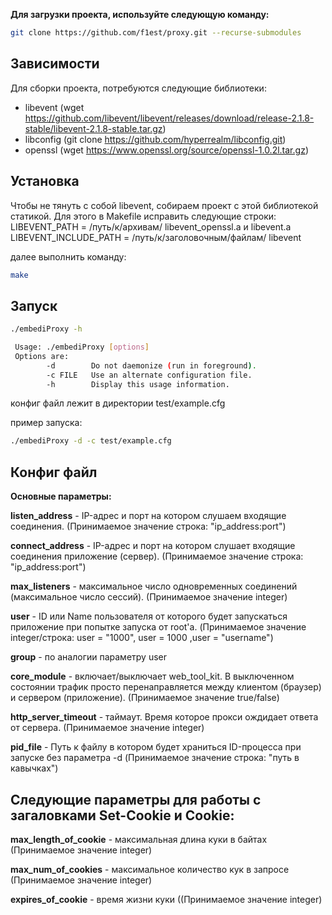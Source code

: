 **Для загрузки проекта, используйте следующую команду:**
```sh
git clone https://github.com/f1est/proxy.git --recurse-submodules
```

## Зависимости
Для сборки проекта, потребуются следующие библиотеки:

- libevent      (wget https://github.com/libevent/libevent/releases/download/release-2.1.8-stable/libevent-2.1.8-stable.tar.gz)
- libconfig     (git clone https://github.com/hyperrealm/libconfig.git)
- openssl       (wget https://www.openssl.org/source/openssl-1.0.2l.tar.gz)


## Установка
Чтобы не тянуть с собой libevent, собираем проект с этой библиотекой статикой. Для этого в Makefile исправить следующие строки:
LIBEVENT_PATH = /путь/к/архивам/ libevent_openssl.a и libevent.a
LIBEVENT_INCLUDE_PATH = /путь/к/заголовочным/файлам/ libevent

далее выполнить команду:
```sh
make
```

## Запуск

```sh
./embediProxy -h

 Usage: ./embediProxy [options]
 Options are:
        -d        Do not daemonize (run in foreground).
        -c FILE   Use an alternate configuration file.
        -h        Display this usage information.
```

конфиг файл лежит в директории test/example.cfg

пример запуска:
```sh
./embediProxy -d -c test/example.cfg
```

## Конфиг файл
**Основные параметры:**

**listen_address**  - IP-адрес и порт на котором слушаем входящие соединения. (Принимаемое значение строка: "ip_address:port")

**connect_address** - IP-адрес и порт на котором слушает входящие соединения приложение (сервер). (Принимаемое значение строка: "ip_address:port")

**max_listeners**   - максимальное число одновременных соединений (максимальное число сессий). (Принимаемое значение integer)

**user**            - ID или Name пользователя от которого будет запускаться приложение при попытке запуска от root'a. (Принимаемое значение integer/строка: user = "1000", user = 1000 ,user = "username")

**group**           - по аналогии параметру user

**core_module**     - включает/выключает web_tool_kit. В выключенном состоянии трафик просто перенаправляется между клиентом (браузер) и сервером (приложение). (Принимаемое значение true/false)

**http_server_timeout**     - таймаут. Время которое прокси ождидает ответа от сервера. (Принимаемое значение integer)

**pid_file**        - Путь к файлу в котором будет храниться ID-процесса при запуске без параметра -d (Принимаемое значение строка: "путь в кавычках")

## Следующие параметры для работы с загаловками Set-Cookie и Cookie:

**max_length_of_cookie**    - максимальная длина куки в байтах (Принимаемое значение integer)

**max_num_of_cookies**      - максимальное количество кук в запросе (Принимаемое значение integer)

**expires_of_cookie**       - время жизни куки ((Принимаемое значение integer)



